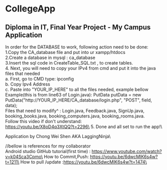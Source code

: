 # CollegeApp
## Diploma in IT, Final Year Project - My Campus Application

In order for the DATABASE to work, following action need to be done:\
1.Copy the CA_database file and put into ur xampp/htdocs\
2.Create a database in mysql : ca_database\
3.Insert the sql code in CreateTable_SQL.txt , to create tables.\
4. Next, you will need to copy your IPv4 from cmd and put it into the java files that needed\
   a. First, go to CMD type: ipconfig\
   b. Copy Ipv4 Address\
   c. Paste into "YOUR_IP_HERE" to all the files needed, example bellow\
Example(this is from line63 of Login.java): PutData putData = new PutData("http://YOUR_IP_HERE/CA_database/login.php", "POST", field, data);\
Files that need to modify^ : Login.java, Feedback.java, SignUp.java, booking_books.java, booking_computers.java, booking_rooms.java.\
Follow this video if don't understand:\
https://youtu.be/X8oD4q3XtQQ?t=2296\
5. Done and all set to run the app!\

Application by Chong Wei Shen AKA LaggingNinja\

//bellow is references for my collaborator\
Android studio GitHub tutorial(first time) : https://www.youtube.com/watch?v=k04Sca3Cpmo\
How to Commit,Push: https://youtu.be/6dwcMlK6s4w?t=1211\
How to pull /update :https://youtu.be/6dwcMlK6s4w?t=1474\